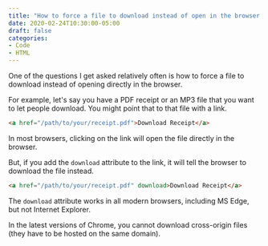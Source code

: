 ```yaml
---
title: "How to force a file to download instead of open in the browser using only HTML"
date: 2020-02-24T10:30:00-05:00
draft: false
categories:
- Code
- HTML
---
```


One of the questions I get asked relatively often is how to force a file to download instead of opening directly in the browser.

For example, let's say you have a PDF receipt or an MP3 file that you want to let people download. You might point that to that file with a link.

```html
<a href="/path/to/your/receipt.pdf">Download Receipt</a>
```

In most browsers, clicking on the link will open the file directly in the browser.

But, if you add the `download` attribute to the link, it will tell the browser to download the file instead.

```html
<a href="/path/to/your/receipt.pdf" download>Download Receipt</a>
```

The `download` attribute works in all modern browsers, including MS Edge, but not Internet Explorer.

In the latest versions of Chrome, you cannot download cross-origin files (they have to be hosted on the same domain).